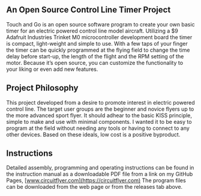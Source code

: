## An Open Source Control Line Timer Project

Touch and Go is an open source software program to create your own basic timer for an electric powered control line model aircraft.  Utilizing a $9 Adafruit Industries Trinket M0 microcontroller development board the timer is compact, light-weight and simple to use.   With a few taps of your finger the timer can be quickly programmed at the flying field to change the time delay before start-up, the length of the flight and the RPM setting of the motor.  Because it’s open source, you can customize the functionality to your liking or even add new features.

## Project Philosophy

This project developed from a desire to promote interest in electric powered control line.  The target user groups are the beginner and novice flyers up to the more advanced sport flyer.  It should adhear to the basic KISS principle, simple to make and use with minimal components.  I wanted it to be easy to program at the field without needing any tools or having to connect to any other devices. Based on these ideals, low cost is a positive byproduct.

## Instructions

Detailed assembly, programming and operating instructions can be found in the instruction manual as a downloadable PDF file from a link on my GitHub Pages, [www.circuitflyer.com](https://circuitflyer.com)  The program files can be downloaded from the web page or from the releases tab above.
